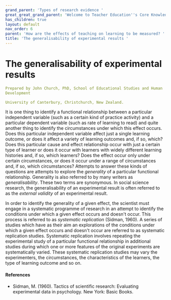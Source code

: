 ```yaml
---
grand_parent: 'Types of research evidence '
great_great_grand_parent: 'Welcome to Teacher Education''s Core Knowledge and Skills.'
has_children: true
layout: default
nav_order: 6
parent: 'How are the effects of teaching on learning to be measured? '
title: 'The generalisability of experimental results '
---
```

# The generalisability of experimental results


```yaml
Prepared by John Church, PhD, School of Educational Studies and Human
Development

University of Canterbury, Christchurch, New Zealand.
```


It is one thing to identify a functional relationship between a
particular independent variable (such as a certain kind of practice
activity) and a particular dependent variable (such as rate of learning
to read) and quite another thing to identify the circumstances under
which this effect occurs. Does this particular independent variable
affect just a single learning outcome, or does it affect a variety of
learning outcomes and, if so, which? Does this particular cause and
effect relationship occur with just a certain type of learner or does it
occur with learners with widely different learning histories and, if so,
which learners? Does the effect occur only under certain circumstances,
or does it occur under a range of circumstances and, if so, which
circumstances? Attempts to answer these kinds of questions are attempts
to explore the *generality* of a particular functional relationship.
Generality is also referred to by many writers as *generalisability*.
These two terms are synonymous. In social science research, the
generalisability of an experimental result is often referred to as the
*external validity* of an experimental result.

In order to identify the generality of a given effect, the scientist
must engage in a systematic programme of research in an attempt to
identify the conditions under which a given effect occurs and doesn't
occur. This process is referred to as *systematic replication* (Sidman,
1960). A series of studies which have as their aim an explorations of
the conditions under which a given effect occurs and doesn't occur are
referred to as systematic replication studies. Systematic replication
involves repeating the experimental study of a particular functional
relationship in additional studies during which one or more features of
the original experiments are systematically varied. These systematic
replication studies may vary the experimenters, the circumstances, the
characteristics of the learners, the type of learning outcome and so on.


#### References

-   Sidman, M. (1960). Tactics of scientific research: Evaluating
    experimental data in psychology. New York: Basic Books.
